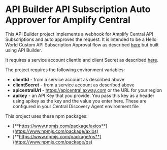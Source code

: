 # API Builder API Subscription Auto Approver for Amplify Central

This API Builder project implements a webhook for Amplify Central API Subscriptions and auto approves the request. It is intended to be a Hello World Custom API Subscription Approval flow as described [here](https://blog.axway.com/dev-insights/hello-world-custom-api-subscription) but built using API Builder.

It requires a service account clientId and client Secret as described [here](https://blog.axway.com/apis/axway-amplify-platform-api-calls).

The project requires the following environment variables:
* **clientId** - from a service account as described above
* **clientSecret** - from a service account as described above
* **apicentralUrl** - https://apicentral.axway.com or the URL for your region
* **apikey** - an API Key that you provide. You pass this key as a header using apikey as the key and the value you enter here. These are configured in your Central Discovery Agent environment file

This project uses these npm packages:
* [**https://www.npmjs.com/package/axios**](https://www.npmjs.com/package/axios)
* [**https://www.npmjs.com/package/qs**](https://www.npmjs.com/package/qs)
